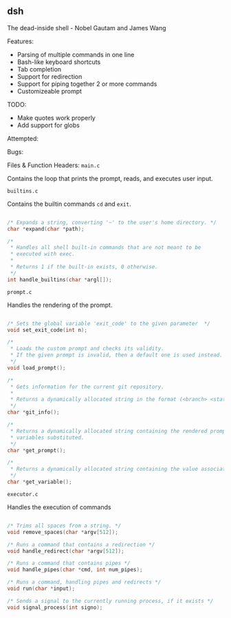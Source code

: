## dsh

The dead-inside shell - Nobel Gautam and James Wang

Features:
* Parsing of multiple commands in one line
* Bash-like keyboard shortcuts
* Tab completion
* Support for redirection
* Support for piping together 2 or more commands
* Customizeable prompt

TODO:
* Make quotes work properly
* Add support for globs

Attempted:

Bugs:

Files & Function Headers:
`main.c`

Contains the loop that prints the prompt, reads, and executes user input.

`builtins.c`

Contains the builtin commands `cd` and `exit`.
```c

/* Expands a string, converting '~' to the user's home directory. */
char *expand(char *path);

/*
 * Handles all shell built-in commands that are not meant to be
 * executed with exec.
 *
 * Returns 1 if the built-in exists, 0 otherwise.
 */
int handle_builtins(char *argl[]);
```

`prompt.c`

Handles the rendering of the prompt.
```c

/* Sets the global variable 'exit_code' to the given parameter  */
void set_exit_code(int n);

/*
 * Loads the custom prompt and checks its validity.
 * If the given prompt is invalid, then a default one is used instead.
 */
void load_prompt();

/*
 * Gets information for the current git repository.
 *
 * Returns a dynamically allocated string in the format (<branch> <status>)
 */
char *git_info();

/*
 * Returns a dynamically allocated string containing the rendered prompt, with all
 * variables substituted.
 */
char *get_prompt();

/*
 * Returns a dynamically allocated string containing the value associated with a specific variable
 */
char *get_variable();
```

`executor.c`

Handles the execution of commands

```c

/* Trims all spaces from a string. */
void remove_spaces(char *argv[512]);

/* Runs a command that contains a redirection */
void handle_redirect(char *argv[512]);

/* Runs a command that contains pipes */
void handle_pipes(char *cmd, int num_pipes);

/* Runs a command, handling pipes and redirects */
void run(char *input);

/* Sends a signal to the currently running process, if it exists */
void signal_process(int signo);
```
